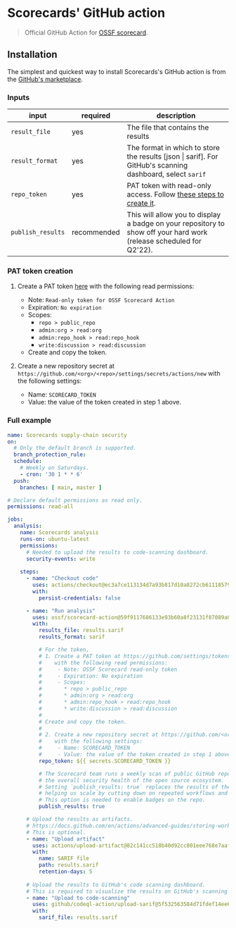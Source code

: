 # Scorecards' GitHub action

> Official GitHub Action for [OSSF scorecard](https://github.com/ossf/scorecard).

## Installation
The simplest and quickest way to install Scorecards's GitHub action is from the [GitHub's marketplace](https://github.com/marketplace/actions/scorecard-action).

### Inputs

| input | required | description |
| ----- | -------- | ----------- |
| `result_file` | yes | The file that contains the results |
| `result_format` | yes | The format in which to store the results [json \| sarif]. For GitHub's scanning dashboard, select `sarif` |
| `repo_token` | yes | PAT token with read-only access. Follow [these steps to create it](#pat-token-creation). |
| `publish_results` | recommended | This will allow you to display a badge on your repository to show off your hard work (release scheduled for Q2'22). |

### PAT token creation
1. Create a PAT token [here](https://github.com/settings/tokens/new) with the following read permissions:
    - Note: `Read-only token for OSSF Scorecard Action`
    - Expiration: `No expiration`
    - Scopes: 
        * `repo > public_repo`
        * `admin:org > read:org`
        * `admin:repo_hook > read:repo_hook`
        * `write:discussion > read:discussion`
    - Create and copy the token.

2. Create a new repository secret at `https://github.com/<org>/<repo>/settings/secrets/actions/new` with the following settings:
    - Name: `SCORECARD_TOKEN`
    - Value: the value of the token created in step 1 above.

### Full example

```yml
name: Scorecards supply-chain security
on: 
  # Only the default branch is supported.
  branch_protection_rule:
  schedule:
    # Weekly on Saturdays.
    - cron: '30 1 * * 6'
  push:
    branches: [ main, master ]

# Declare default permissions as read only.
permissions: read-all

jobs:
  analysis:
    name: Scorecards analysis
    runs-on: ubuntu-latest
    permissions:
      # Needed to upload the results to code-scanning dashboard.
      security-events: write
    
    steps:
      - name: "Checkout code"
        uses: actions/checkout@ec3a7ce113134d7a93b817d10a8272cb61118579 # v2.4.0
        with:
          persist-credentials: false

      - name: "Run analysis"
        uses: ossf/scorecard-action@59f9117686133e93b60a8f23131f87089a076e1b
        with:
          results_file: results.sarif
          results_format: sarif

          # For the token, 
          # 1. Create a PAT token at https://github.com/settings/tokens/new
          #    with the following read permissions:
          #     - Note: OSSF Scorecard read-only token
          #     - Expiration: No expiration
          #     - Scopes: 
          #       * repo > public_repo
          #       * admin:org > read:org
          #       * admin:repo_hook > read:repo_hook
          #       * write:discussion > read:discussion
          #
          # Create and copy the token.
          #
          # 2. Create a new repository secret at https://github.com/<org>/<repo>/settings/secrets/actions/new
          #    with the following settings:
          #     - Name: SCORECARD_TOKEN
          #     - Value: the value of the token created in step 1 above.
          repo_token: ${{ secrets.SCORECARD_TOKEN }}

          # The Scorecard team runs a weekly scan of public GitHub repositories in order to track 
          # the overall security health of the open source ecosystem.
          # Setting `publish_results: true` replaces the results of the team's weelky scans, 
          # helping us scale by cutting down on repeated workflows and GitHub API requests.
          # This option is needed to enable badges on the repo.
          publish_results: true

      # Upload the results as artifacts.
      # https://docs.github.com/en/actions/advanced-guides/storing-workflow-data-as-artifacts
      # This is optional.
      - name: "Upload artifact"
        uses: actions/upload-artifact@82c141cc518b40d92cc801eee768e7aafc9c2fa2 # v2.3.1
        with:
          name: SARIF file
          path: results.sarif
          retention-days: 5
      
      # Upload the results to GitHub's code scanning dashboard.
      # This is required to visualize the results on GitHub's scanning dashboard.
      - name: "Upload to code-scanning"
        uses: github/codeql-action/upload-sarif@5f532563584d71fdef14ee64d17bafb34f751ce5 # v1.0.26
        with:
          sarif_file: results.sarif
```
